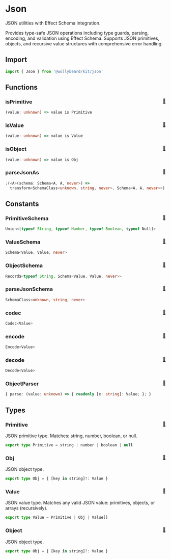 # Json

JSON utilities with Effect Schema integration.

Provides type-safe JSON operations including type guards, parsing, encoding,
and validation using Effect Schema. Supports JSON primitives, objects, and
recursive value structures with comprehensive error handling.

## Import

```typescript
import { Json } from '@wollybeard/kit/json'
```

## Functions

### isPrimitive <sub style="float: right;">[📄](https://github.com/jasonkuhrt/kit/blob/main/src/utils/json/json.effect.ts#L43)</sub>

```typescript
(value: unknown) => value is Primitive
```

### isValue <sub style="float: right;">[📄](https://github.com/jasonkuhrt/kit/blob/main/src/utils/json/json.effect.ts#L55)</sub>

```typescript
(value: unknown) => value is Value
```

### isObject <sub style="float: right;">[📄](https://github.com/jasonkuhrt/kit/blob/main/src/utils/json/json.effect.ts#L75)</sub>

```typescript
(value: unknown) => value is Obj
```

### parseJsonAs <sub style="float: right;">[📄](https://github.com/jasonkuhrt/kit/blob/main/src/utils/json/json.effect.ts#L131)</sub>

```typescript
;(<A>(schema: Schema<A, A, never>) =>
  transform<SchemaClass<unknown, string, never>, Schema<A, A, never>>)
```

## Constants

### PrimitiveSchema <sub style="float: right;">[📄](https://github.com/jasonkuhrt/kit/blob/main/src/utils/json/json.effect.ts#L96)</sub>

```typescript
Union<[typeof String, typeof Number, typeof Boolean, typeof Null]>
```

### ValueSchema <sub style="float: right;">[📄](https://github.com/jasonkuhrt/kit/blob/main/src/utils/json/json.effect.ts#L108)</sub>

```typescript
Schema<Value, Value, never>
```

### ObjectSchema <sub style="float: right;">[📄](https://github.com/jasonkuhrt/kit/blob/main/src/utils/json/json.effect.ts#L120)</sub>

```typescript
Record$<typeof String, Schema<Value, Value, never>>
```

### parseJsonSchema <sub style="float: right;">[📄](https://github.com/jasonkuhrt/kit/blob/main/src/utils/json/json.effect.ts#L126)</sub>

```typescript
SchemaClass<unknown, string, never>
```

### codec <sub style="float: right;">[📄](https://github.com/jasonkuhrt/kit/blob/main/src/utils/json/json.effect.ts#L145)</sub>

```typescript
Codec<Value>
```

### encode <sub style="float: right;">[📄](https://github.com/jasonkuhrt/kit/blob/main/src/utils/json/json.effect.ts#L161)</sub>

```typescript
Encode<Value>
```

### decode <sub style="float: right;">[📄](https://github.com/jasonkuhrt/kit/blob/main/src/utils/json/json.effect.ts#L167)</sub>

```typescript
Decode<Value>
```

### ObjectParser <sub style="float: right;">[📄](https://github.com/jasonkuhrt/kit/blob/main/src/utils/json/json.effect.ts#L189)</sub>

```typescript
{ parse: (value: unknown) => { readonly [x: string]: Value; }; }
```

## Types

### Primitive <sub style="float: right;">[📄](https://github.com/jasonkuhrt/kit/blob/main/src/utils/json/json.effect.ts#L16)</sub>

JSON primitive type.
Matches: string, number, boolean, or null.

```typescript
export type Primitive = string | number | boolean | null
```

### Obj <sub style="float: right;">[📄](https://github.com/jasonkuhrt/kit/blob/main/src/utils/json/json.effect.ts#L21)</sub>

JSON object type.

```typescript
export type Obj = { [key in string]?: Value }
```

### Value <sub style="float: right;">[📄](https://github.com/jasonkuhrt/kit/blob/main/src/utils/json/json.effect.ts#L27)</sub>

JSON value type.
Matches any valid JSON value: primitives, objects, or arrays (recursively).

```typescript
export type Value = Primitive | Obj | Value[]
```

### Object <sub style="float: right;">[📄](https://github.com/jasonkuhrt/kit/blob/main/src/utils/json/json.effect.ts#L21)</sub>

JSON object type.

```typescript
export type Obj = { [key in string]?: Value }
```
